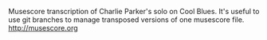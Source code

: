 Musescore transcription of Charlie Parker's solo on Cool Blues. It's useful to use git branches
to manage transposed versions of one musescore file. http://musescore.org
